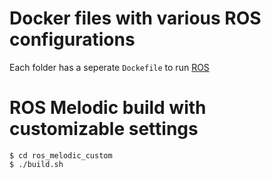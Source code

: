 # Docker files with various ROS configurations

Each folder has a seperate `Dockefile` to run [ROS](https://ros.org)

# ROS Melodic build with customizable settings
    $ cd ros_melodic_custom
    $ ./build.sh
 
